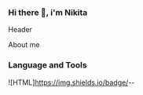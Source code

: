 ### Hi there 👋, i'm Nikita

Header

About me

### Language and Tools
![HTML]https://img.shields.io/badge/<LABEL>-<MESSAGE>-<COLOR>